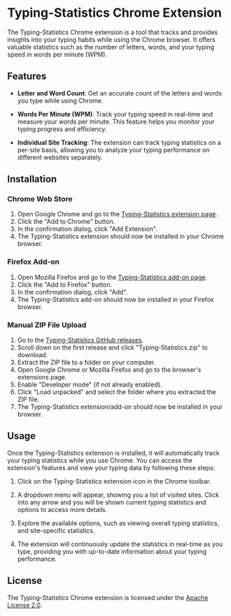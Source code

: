 # Typing-Statistics Chrome Extension

The Typing-Statistics Chrome extension is a tool that tracks and provides insights into your typing habits while using the Chrome browser. It offers valuable statistics such as the number of letters, words, and your typing speed in words per minute (WPM). 

## Features

- **Letter and Word Count**: Get an accurate count of the letters and words you type while using Chrome.

- **Words Per Minute (WPM)**: Track your typing speed in real-time and measure your words per minute. This feature helps you monitor your typing progress and efficiency.

- **Individual Site Tracking**: The extension can track typing statistics on a per-site basis, allowing you to analyze your typing performance on different websites separately.

## Installation

### Chrome Web Store

1. Open Google Chrome and go to the [Typing-Statistics extension page](https://chrome.google.com/webstore/).
2. Click the "Add to Chrome" button.
3. In the confirmation dialog, click "Add Extension".
4. The Typing-Statistics extension should now be installed in your Chrome browser.

### Firefox Add-on

1. Open Mozilla Firefox and go to the [Typing-Statistics add-on page](https://addons.mozilla.org/firefox/addon/).
2. Click the "Add to Firefox" button.
3. In the confirmation dialog, click "Add".
4. The Typing-Statistics add-on should now be installed in your Firefox browser.

### Manual ZIP File Upload

1. Go to the [Typing-Statistics GitHub releases](https://github.com/itsmarsss/).
2. Scroll down on the first release and click "Typing-Statistics.zip" to download.
3. Extract the ZIP file to a folder on your computer.
4. Open Google Chrome or Mozilla Firefox and go to the browser's extensions page.
5. Enable "Developer mode" (if not already enabled).
6. Click "Load unpacked" and select the folder where you extracted the ZIP file.
7. The Typing-Statistics extension/add-on should now be installed in your browser.

## Usage

Once the Typing-Statistics extension is installed, it will automatically track your typing statistics while you use Chrome. You can access the extension's features and view your typing data by following these steps:

1. Click on the Typing-Statistics extension icon in the Chrome toolbar.

2. A dropdown menu will appear, showing you a list of visited sites. Click into any arrow and you will be shown current typing statistics and options to access more details.

3. Explore the available options, such as viewing overall typing statistics, and site-specific statistics.

4. The extension will continuously update the statistics in real-time as you type, providing you with up-to-date information about your typing performance.

## License

The Typing-Statistics Chrome extension is licensed under the [Apache License 2.0](https://github.com/itsmarsss/Typing-Statistics/blob/main/LICENSE).
